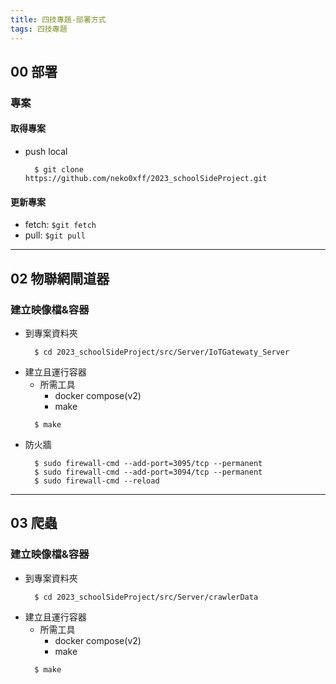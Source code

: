 ```yaml
---
title: 四技專題-部署方式
tags: 四技專題
---
```

## 00 部署
### 專案
#### 取得專案
- push local 
  ```
    $ git clone https://github.com/neko0xff/2023_schoolSideProject.git
  ```
#### 更新專案
- fetch: `$git fetch`
- pull:  `$git pull`
---
## 02 物聯網閘道器
### 建立映像檔&容器
- 到專案資料夾
  ```
    $ cd 2023_schoolSideProject/src/Server/IoTGatewaty_Server
  ```
- 建立且運行容器
  * 所需工具 
    * docker compose(v2)
    * make
  ```
    $ make
  ```
- 防火牆
  ```
    $ sudo firewall-cmd --add-port=3095/tcp --permanent
    $ sudo firewall-cmd --add-port=3094/tcp --permanent
    $ sudo firewall-cmd --reload
  ```
---
## 03 爬蟲
### 建立映像檔&容器
- 到專案資料夾
  ```
    $ cd 2023_schoolSideProject/src/Server/crawlerData
  ```
- 建立且運行容器
  * 所需工具 
    * docker compose(v2)
    * make
  ```
    $ make
  ```